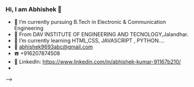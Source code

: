 ### Hi, I am Abhishek 👋

- 🔭 I’m currently pursuing B.Tech in Electronic & Communication Engineering
- 🌱 From DAV INSTITUTE OF ENGINEERING AND TECNOLOGY,Jalandhar.
- 👯 I’m currently learning HTML,CSS, JAVASCRIPT , PYTHON....
- 📧 abhishek9693abc@gmail.com
- ☎️ +916207874508
- 💼 LinkedIn: https://www.linkedin.com/in/abhishek-kumar-91167b210/
- 

-->

